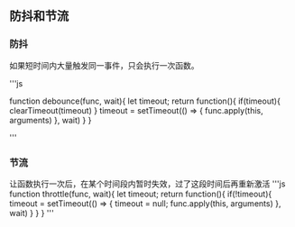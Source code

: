 ## 防抖和节流

### 防抖

如果短时间内大量触发同一事件，只会执行一次函数。

'''js

function debounce(func, wait){
    let timeout;
    return function(){
        if(timeout){
            clearTimeout(timeout)
        }
        timeout = setTimeout(() => {
            func.apply(this, arguments)
        }, wait)
    }
}

'''

### 节流
让函数执行一次后，在某个时间段内暂时失效，过了这段时间后再重新激活
'''js
function throttle(func, wait){
    let timeout;
        return function(){
            if(!timeout){
                timeout = setTimeout(() => {
                    timeout = null;
                    func.apply(this, arguments)
                }, wait)
            }
    }
}
'''
